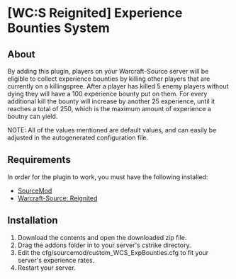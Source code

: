 # [WC:S Reignited] Experience Bounties System

## About
By adding this plugin, players on your Warcraft-Source server will be eligible to collect experience bounties by killing other players that are currently on a killingspree.
After a player has killed 5 enemy players without dying they will have a 100 experience bounty put on them. For every additional kill the bounty will increase by another 25 experience, until it reaches a total of 250, which is the maximum amount of experience a boutny can yield.

NOTE: All of the values mentioned are default values, and can easily be adjusted in the autogenerated configuration file.



## Requirements
In order for the plugin to work, you must have the following installed:
- [SourceMod](https://www.sourcemod.net/downloads.php?branch=stable) 
- [Warcraft-Source: Reignited](https://github.com/ThaPwned/WCS)


## Installation
1) Download the contents and open the downloaded zip file.
2) Drag the addons folder in to your server's cstrike directory.
3) Edit the cfg/sourcemod/custom_WCS_ExpBounties.cfg to fit your server's experience rates.
4) Restart your server.
